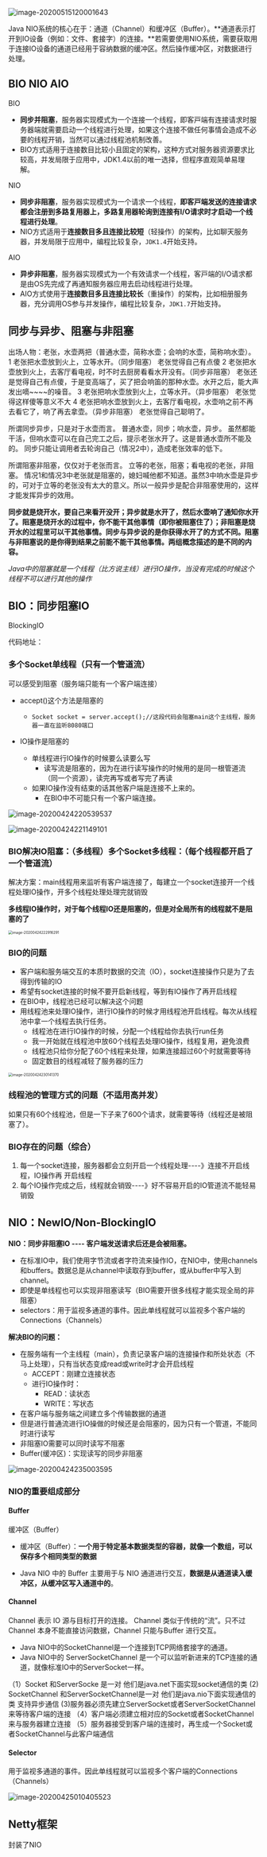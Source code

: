 ![image-20200515120001643](C:\Users\wwl\Documents\学习\MyLearning\java\images\image-20200515120001643.png)

Java NIO系统的核心在于：通道（Channel）和缓冲区（Buffer）。**通道表示打开到IO设备（例如：文件、套接字）的连接。**若需要使用NIO系统，需要获取用于连接IO设备的通道已经用于容纳数据的缓冲区。然后操作缓冲区，对数据进行处理。

## BIO NIO AIO

BIO

* **同步并阻塞**，服务器实现模式为⼀个连接⼀个线程，即客⼾端有连接请求时服务器端就需要启动⼀个线程进⾏处理，如果这个连接不做任何事情会造成不必要的线程开销，当然可以通过线程池机制改善。
* BIO⽅式适⽤于连接数⽬⽐较⼩且固定的架构，这种⽅式对服务器资源要求⽐较⾼，并发局限于应⽤中，JDK1.4以前的唯⼀选择，但程序直观简单易理解。

NIO 

* **同步⾮阻塞**，服务器实现模式为⼀个请求⼀个线程，**即客⼾端发送的连接请求都会注册到多路复⽤器上，多路复⽤器轮询到连接有I/O请求时才启动⼀个线程进⾏处理**。
* NIO⽅式适⽤于**连接数⽬多且连接⽐较短**（轻操作）的架构，⽐如聊天服务器，并发局限于应⽤中，编程⽐较复杂，`JDK1.4`开始⽀持。

AIO

* **异步⾮阻塞**，服务器实现模式为⼀个有效请求⼀个线程，客⼾端的I/O请求都是由OS先完成了再通知服务器应⽤去启动线程进⾏处理。
* AIO⽅式使⽤于**连接数⽬多且连接⽐较⻓**（重操作）的架构，⽐如相册服务器，充分调⽤OS参与并发操作，编程⽐较复杂，`JDK1.7`开始⽀持。



## 同步与异步、阻塞与非阻塞

出场人物：老张，水壶两把（普通水壶，简称水壶；会响的水壶，简称响水壶）。
1 老张把水壶放到火上，立等水开。（同步阻塞）
老张觉得自己有点傻
2 老张把水壶放到火上，去客厅看电视，时不时去厨房看看水开没有。（同步非阻塞）
老张还是觉得自己有点傻，于是变高端了，买了把会响笛的那种水壶。水开之后，能大声发出嘀~~~~的噪音。
3 老张把响水壶放到火上，立等水开。（异步阻塞）
老张觉得这样傻等意义不大
4 老张把响水壶放到火上，去客厅看电视，水壶响之前不再去看它了，响了再去拿壶。（异步非阻塞）
老张觉得自己聪明了。



所谓同步异步，只是对于水壶而言。
普通水壶，同步；响水壶，异步。
虽然都能干活，但响水壶可以在自己完工之后，提示老张水开了。这是普通水壶所不能及的。
同步只能让调用者去轮询自己（情况2中），造成老张效率的低下。

所谓阻塞非阻塞，仅仅对于老张而言。
立等的老张，阻塞；看电视的老张，非阻塞。
情况1和情况3中老张就是阻塞的，媳妇喊他都不知道。虽然3中响水壶是异步的，可对于立等的老张没有太大的意义。所以一般异步是配合非阻塞使用的，这样才能发挥异步的效用。



**同步就是烧开水，要自己来看开没开；异步就是水开了，然后水壶响了通知你水开了。阻塞是烧开水的过程中，你不能干其他事情（即你被阻塞住了）；非阻塞是烧开水的过程里可以干其他事情。同步与异步说的是你获得水开了的方式不同。阻塞与非阻塞说的是你得到结果之前能不能干其他事情。两组概念描述的是不同的内容。**

*Java中的阻塞就是一个线程（比方说主线）进行IO操作，当没有完成的时候这个线程不可以进行其他的操作*



##  BIO：同步阻塞IO 

BlockingIO

代码地址： 

### 多个Socket单线程（只有一个管道流）

可以感受到阻塞（服务端只能有一个客户端连接）

- accept()这个方法是阻塞的
  
  - `Socket socket = server.accept();//这段代码会阻塞main这个主线程，服务器一直在监听8080端口`
 - IO操作是阻塞的
  
    - 单线程进行IO操作的时候要么读要么写
      - 读写流是阻塞的，因为在进行读写操作的时候用的是同一根管道流（同一个资源），读完再写或者写完了再读
    - 如果IO操作没有结束的话其他客户端是连接不上来的。
      - 在BIO中不可能只有一个客户端连接。

![image-20200424220539537](C:\Users\wwl\Documents\学习\MyLearning\java\images\image-20200424220539537.png) 

 

![image-20200424221149101](C:\Users\wwl\Documents\学习\MyLearning\java\images\image-20200424221149101.png)



### BIO解决IO阻塞：（多线程）多个Socket多线程：（每个线程都开启了一个管道流）

解决方案：main线程用来监听有客户端连接了，每建立一个socket连接开一个线程处理IO操作，开多个线程处理处理完就销毁

**多线程IO操作时，对于每个线程IO还是阻塞的，但是对全局所有的线程就不是阻塞的了**

<img src="C:\Users\wwl\Documents\学习\MyLearning\java\images\image-20200424222916291.png" alt="image-20200424222916291" style="zoom:50%;" />

### BIO的问题

- 客户端和服务端交互的本质时数据的交流（IO），socket连接操作只是为了去得到传输的IO
- 希望有socket连接的时候不要开启新线程，等到有IO操作了再开启线程
- 在BIO中，线程池已经可以解决这个问题
- 用线程池来处理IO操作，进行IO操作的时候才用线程池开启线程。每次从线程池中拿一个线程去执行任务。
  - 线程池在进行IO操作的时候，分配一个线程给你去执行run任务
  - 我一开始就在线程池中放60个线程去处理IO操作，线程复用，避免浪费
  - 线程池只给你分配了60个线程来处理，如果连接超过60个时就需要等待
  - 固定数目的线程减轻了服务器的压力

<img src="C:\Users\wwl\Documents\学习\MyLearning\java\images\image-20200424230141370.png" alt="image-20200424230141370" style="zoom:50%;" />

### 线程池的管理方式的问题（不适用高并发）

如果只有60个线程池，但是一下子来了600个请求，就需要等待（线程还是被阻塞了）。

### BIO存在的问题（综合）

1. 每一个socket连接，服务器都会立刻开启一个线程处理----》连接不开启线程，IO操作再 开启线程
2. 每个IO操作完成之后，线程就会销毁----》好不容易开启的IO管道流不能轻易销毁

## NIO：NewIO/Non-BlockingIO

**NIO：同步非阻塞IO ---- 客户端发送请求后还是会被阻塞。**

- 在标准IO中，我们使用字节流或者字符流来操作IO，在NIO中，使用channels和buffers。数据总是从channel中读取存到buffer，或从buffer中写入到channel。
- 即使是单线程也可以实现非阻塞读写（BIO需要开很多线程才能实现全局的非阻塞）
-  selectors：用于监视多通道的事件。因此单线程就可以监视多个客户端的Connections（Channels）

**解决BIO的问题：**

- 在服务端有一个主线程（main），负责记录客户端的连接操作和所处状态（不马上处理），只有当状态变成read或write时才会开启线程
  - ACCEPT：刚建立连接状态
  - 进行IO操作时：
    - READ：读状态
    - WRITE：写状态
- 在客户端与服务端之间建立多个传输数据的通道
- 但是进行普通流进行IO操做的时候还是会阻塞的，因为只有一个管道，不能同时进行读写
- 非阻塞IO需要可以同时读写不阻塞
- Buffer(缓冲区)：实现读写的同步非阻塞

![image-20200424235003595](C:\Users\wwl\Documents\学习\MyLearning\java\images\image-20200424235003595.png)

### NIO的重要组成部分

#### Buffer

缓冲区（Buffer）

*  缓冲区（Buffer）：**一个用于特定基本数据类型的容器，就像一个数组，可以保存多个相同类型的数据**

*  Java NIO 中的 Buffer 主要用于与 NIO 通道进行交互，**数据是从通道读入缓冲区，从缓冲区写入通道中的**。

#### Channel

Channel 表示 IO 源与目标打开的连接。
Channel 类似于传统的“流”。只不过 Channel 本身不能直接访问数据，Channel 只能与Buffer 进行交互。

- Java NIO中的SocketChannel是一个连接到TCP网络套接字的通道。
- Java NIO中的 ServerSocketChannel 是一个可以监听新进来的TCP连接的通道，就像标准IO中的ServerSocket一样。

（1）Socket 和ServerSocke 是一对  他们是java.net下面实现socket通信的类
   (2)  SocketChannel 和ServerSocketChannel是一对   他们是java.nio下面实现通信的类 支持异步通信
   (3)服务器必须先建立ServerSocket或者ServerSocketChannel 来等待客户端的连接
 （4）客户端必须建立相对应的Socket或者SocketChannel来与服务器建立连接
 （5）服务器接受到客户端的连接时，再生成一个Socket或者SocketChannel与此客户端通信

#### Selector

用于监视多通道的事件。因此单线程就可以监视多个客户端的Connections（Channels）

![image-20200425010405523](C:\Users\wwl\Documents\学习\MyLearning\java\images\image-20200425010405523.png)


## Netty框架

封装了NIO



